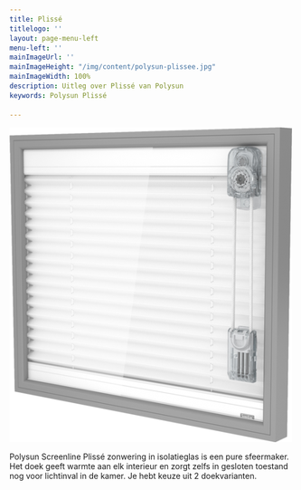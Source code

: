 ```yaml
---
title: Plissé
titlelogo: ''
layout: page-menu-left
menu-left: ''
mainImageUrl: ''
mainImageHeight: "/img/content/polysun-plissee.jpg"
mainImageWidth: 100%
description: Uitleg over Plissé van Polysun
keywords: Polysun Plissé

---
```


  
![](/img/content/polysun-plisse.png)

Polysun Screenline Plissé zonwering in isolatieglas is een pure sfeermaker. Het doek geeft warmte aan elk interieur en zorgt zelfs in gesloten toestand nog voor lichtinval in de kamer. Je hebt keuze uit 2 doekvarianten.
